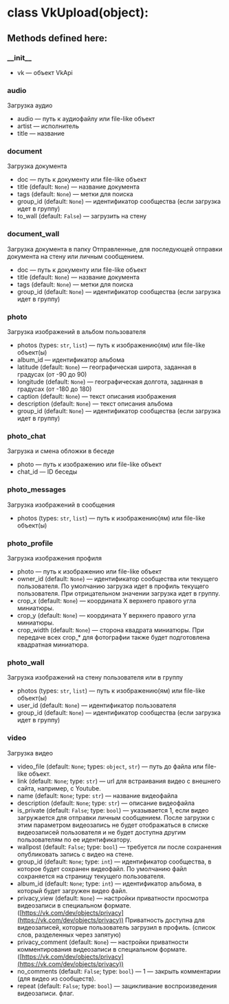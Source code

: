 # class VkUpload(object):

## Methods defined here:
### \_\_init\_\_

- vk — объект VkApi

### audio
 Загрузка аудио
- audio — путь к аудиофайлу или file-like объект
- artist — исполнитель
- title — название

### document
 Загрузка документа
- doc — путь к документу или file-like объект
- title (default: `None`) — название документа
- tags (default: `None`) — метки для поиска
- group_id (default: `None`) — идентификатор сообщества (если загрузка идет в группу)
- to_wall (default: `False`) — загрузить на стену

### document_wall
 Загрузка документа в папку Отправленные, для последующей отправки документа на стену или личным сообщением.
- doc — путь к документу или file-like объект
- title (default: `None`) — название документа
- tags (default: `None`) — метки для поиска
- group_id (default: `None`) — идентификатор сообщества (если загрузка идет в группу)

### photo
 Загрузка изображений в альбом пользователя
- photos (types: `str`, `list`) — путь к изображению(ям) или file-like объект(ы)
- album_id — идентификатор альбома
- latitude (default: `None`) — географическая широта, заданная в градусах (от -90 до 90)
- longitude (default: `None`) — географическая долгота, заданная в градусах (от -180 до 180)
- caption (default: `None`) — текст описания изображения
- description (default: `None`) — текст описания альбома
- group_id (default: `None`) — идентификатор сообщества (если загрузка идет в группу)

### photo_chat
 Загрузка и смена обложки в беседе
- photo — путь к изображению или file-like объект
- chat_id — ID беседы

### photo_messages
 Загрузка изображений в сообщения
- photos (types: `str`, `list`) — путь к изображению(ям) или file-like объект(ы)

### photo_profile
 Загрузка изображения профиля
- photo — путь к изображению или file-like объект
- owner_id (default: `None`) — идентификатор сообщества или текущего пользователя. По умолчанию загрузка идет в профиль текущего пользователя. При отрицательном значении загрузка идет в группу.
- crop_x (default: `None`) — координата X верхнего правого угла миниатюры.
- crop_y (default: `None`) — координата Y верхнего правого угла миниатюры.
- crop_width (default: `None`) — сторона квадрата миниатюры. При передаче всех crop_* для фотографии также будет подготовлена квадратная миниатюра.

### photo_wall
 Загрузка изображений на стену пользователя или в группу
- photos (types: `str`, `list`) — путь к изображению(ям) или file-like объект(ы)
- user_id (default: `None`) — идентификатор пользователя
- group_id (default: `None`) — идентификатор сообщества (если загрузка идет в группу)

### video
 Загрузка видео
- video_file (default: `None`; types: `object`, `str`) — путь до файла или file-like объект.
- link (default: `None`; type: `str`) — url для встраивания видео с внешнего сайта, например, с Youtube.
- name (default: `None`; type: `str`) — название видеофайла
- description (default: `None`; type: `str`) — описание видеофайла
- is_private (default: `False`; type: `bool`) — указывается 1, если видео загружается для отправки личным сообщением. После загрузки с этим параметром видеозапись не будет отображаться в списке видеозаписей пользователя и не будет доступна другим пользователям по ее идентификатору.
- wallpost (default: `False`; type: `bool`) — требуется ли после сохранения опубликовать запись с видео на стене.
- group_id (default: `None`; type: `int`) — идентификатор сообщества, в которое будет сохранен видеофайл. По умолчанию файл сохраняется на страницу текущего пользователя.
- album_id (default: `None`; type: `int`) — идентификатор альбома, в который будет загружен видео файл.
- privacy_view (default: `None`) — настройки приватности просмотра видеозаписи в специальном формате. ([https://vk.com/dev/objects/privacy](https://vk.com/dev/objects/privacy)) Приватность доступна для видеозаписей, которые пользователь загрузил в профиль. (список слов, разделенных через запятую)
- privacy_comment (default: `None`) — настройки приватности комментирования видеозаписи в специальном формате. ([https://vk.com/dev/objects/privacy](https://vk.com/dev/objects/privacy))
- no_comments (default: `False`; type: `bool`) — 1 — закрыть комментарии (для видео из сообществ).
- repeat (default: `False`; type: `bool`) — зацикливание воспроизведения видеозаписи. флаг.

